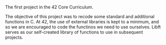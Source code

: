The first project in the 42 Core Curriculum.

The objective of this project was to recode some standard and additional functions in C.
At 42, the use of external libraries is kept to a minimum, and so we are encouraged to code the functinos we need to use ourselves.
Libft serves as our self-created library of functions to use in subsequent projects.
